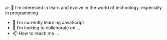 a- 👀 I’m interested in learn and evolve in the world of technology, especially in programming
- 🌱 I’m currently learning JavaScript
- 💞️ I’m looking to collaborate on ...
- 📫 How to reach me ...

<!---
Iury775/Iury775 is a ✨ special ✨ repository because its `README.md` (this file) appears on your GitHub profile.
You can click the Preview link to take a look at your changes.
--->
